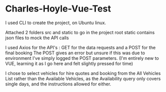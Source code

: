 # Charles-Hoyle-Vue-Test
I used CLI to create the project, on Ubuntu linux.

Attached 2 folders src and static to go in the project root 
static contains json files to mock the API calls

I used Axios for the API's : GET for the data requests and a POST for the final booking 
The POST gives an error but unsure if this was due to environment I've simply logged the POST parameters. 
(I'm entirely new to VUE, learning it as I go here and felt slightly pressed for time)

I chose to select vehicles for hire quotes and booking from the All Vehicles List rather than the Available Vehicles, as the Availability query only covers single days, and the instructions allowed for either.
